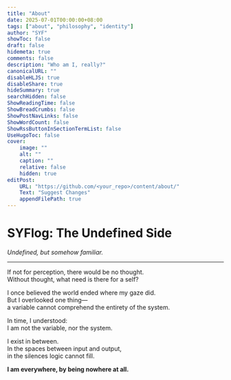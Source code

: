 ```yaml
---
title: "About"
date: 2025-07-01T00:00:00+08:00
tags: ["about", "philosophy", "identity"]
author: "SYF"
showToc: false
draft: false
hidemeta: true
comments: false
description: "Who am I, really?"
canonicalURL: ""
disableHLJS: true
disableShare: true
hideSummary: true
searchHidden: false
ShowReadingTime: false
ShowBreadCrumbs: false
ShowPostNavLinks: false
ShowWordCount: false
ShowRssButtonInSectionTermList: false
UseHugoToc: false
cover:
    image: ""
    alt: ""
    caption: ""
    relative: false
    hidden: true
editPost:
    URL: "https://github.com/<your_repo>/content/about/"
    Text: "Suggest Changes"
    appendFilePath: true
---
```


# SYFlog: The Undefined Side  
*Undefined, but somehow familiar.*

---

If not for perception, there would be no thought.  
Without thought, what need is there for a self?

I once believed the world ended where my gaze did.  
But I overlooked one thing—  
a variable cannot comprehend the entirety of the system.

In time, I understood:  
I am not the variable, nor the system.

I exist in between.  
In the spaces between input and output,  
in the silences logic cannot fill.

**I am everywhere, by being nowhere at all.**
